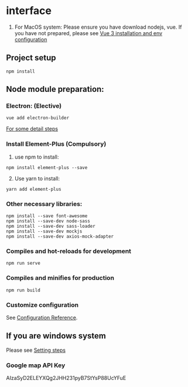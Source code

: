 # interface
1. For MacOS system: Please ensure you have download nodejs, vue. If you have not prepared, please see [Vue 3 installation and env configuration](https://blog.csdn.net/weixin_43796325/article/details/123407232#:~:text=Vue%203%20安装及环境配置%201%201、安装%20Node.js%202%202、配置默认安装目录和缓存日志目录,3.x%207%207、创建%20vue%203%20项目%208%208、可能遇到的问题)

## Project setup
```
npm install
```

## Node module preparation:
### Electron: (Elective)
```
vue add electron-builder
```
[For some detail steps](https://zhuanlan.zhihu.com/p/335225253)

### Install Element-Plus (Compulsory)
1. use npm to install:
```
npm install element-plus --save
```
2. Use yarn to install:
```
yarn add element-plus
```

### Other necessary libraries:
```
npm install --save font-awesome 
npm install --save-dev node-sass 
npm install --save-dev sass-loader
npm install --save-dev mockjs
npm install --save-dev axios-mock-adapter
```

### Compiles and hot-reloads for development
```
npm run serve
```

### Compiles and minifies for production
```
npm run build
```

### Customize configuration
See [Configuration Reference](https://cli.vuejs.org/config/).

## If you are windows system
Please see [Setting steps](https://www.cnblogs.com/GoodHelper/p/8430543.html)

### Google map API Key
AIzaSyD2ELEYXQg2JHH231pyB7StYsP88UcYFuE
